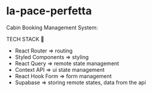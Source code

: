 # la-pace-perfetta
 Cabin Booking Management System:

TECH STACK 🚀
* React Router => routing
* Styled Components => styling
* React Query => remote state management
* Context API => ui state management
* React Hook Form => form management
* Supabase => storing remote states, data from the api 
